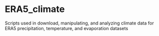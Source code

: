 # ERA5_climate
Scripts used in download, manipulating, and analyzing climate data for ERA5 precipitation, temperature, and evaporation datasets
